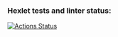 ### Hexlet tests and linter status:
[![Actions Status](https://github.com/blizneci/python-project-lvl1/workflows/hexlet-check/badge.svg)](https://github.com/blizneci/python-project-lvl1/actions)